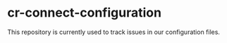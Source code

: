 # cr-connect-configuration
This repository is currently used to track issues in our configuration files.
